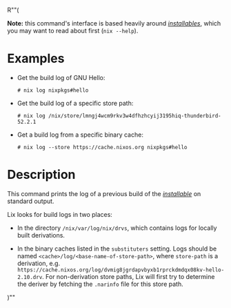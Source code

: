 R""(

**Note:** this command's interface is based heavily around [*installables*](./nix.md#installables), which you may want to read about first (`nix --help`).

# Examples

* Get the build log of GNU Hello:

  ```console
  # nix log nixpkgs#hello
  ```

* Get the build log of a specific store path:

  ```console
  # nix log /nix/store/lmngj4wcm9rkv3w4dfhzhcyij3195hiq-thunderbird-52.2.1
  ```

* Get a build log from a specific binary cache:

  ```console
  # nix log --store https://cache.nixos.org nixpkgs#hello
  ```

# Description

This command prints the log of a previous build of the [*installable*](./nix.md#installables) on standard output.

Lix looks for build logs in two places:

* In the directory `/nix/var/log/nix/drvs`, which contains logs for
  locally built derivations.

* In the binary caches listed in the `substituters` setting. Logs
  should be named `<cache>/log/<base-name-of-store-path>`, where
  `store-path` is a derivation,
  e.g. `https://cache.nixos.org/log/dvmig8jgrdapvbyxb1rprckdmdqx08kv-hello-2.10.drv`.
  For non-derivation store paths, Lix will first try to determine the
  deriver by fetching the `.narinfo` file for this store path.

)""
